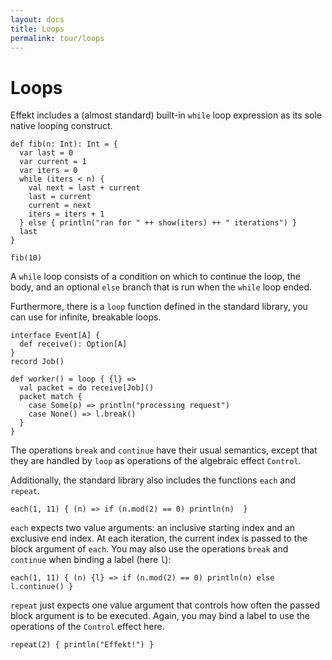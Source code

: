 ```yaml
---
layout: docs
title: Loops
permalink: tour/loops
---
```


# Loops

Effekt includes a (almost standard) built-in `while` loop expression as its sole native looping construct.

```
def fib(n: Int): Int = {
  var last = 0
  var current = 1
  var iters = 0
  while (iters < n) {
    val next = last + current
    last = current
    current = next
    iters = iters + 1
  } else { println("ran for " ++ show(iters) ++ " iterations") }
  last
}
```

```effekt:repl
fib(10)
```

A `while` loop consists of a condition on which to continue the loop, the body, and an optional `else` branch that is run when the
`while` loop ended.

Furthermore, there is a `loop` function defined in the standard library, you can use for infinite, breakable loops.

```effekt:hide
interface Event[A] {
  def receive(): Option[A]
}
record Job()
```

```
def worker() = loop { {l} =>
  val packet = do receive[Job]()
  packet match {
    case Some(p) => println("processing request")
    case None() => l.break()
  }
}
```

The operations `break` and `continue` have their usual semantics, except that they are handled by `loop` as operations of the algebraic effect `Control`.

Additionally, the standard library also includes the functions `each` and `repeat`.

```effekt:repl
each(1, 11) { (n) => if (n.mod(2) == 0) println(n)  }
```

`each` expects two value arguments: an inclusive starting index and an exclusive end index. At each iteration, the current index is passed to the block argument of `each`.
You may also use the operations `break` and `continue` when binding a label (here `l`):

```effekt:repl
each(1, 11) { (n) {l} => if (n.mod(2) == 0) println(n) else l.continue() }
```
`repeat` just expects one value argument that controls how often the passed block argument is to be executed. Again, you may bind a label to use the operations of the `Control` effect here.

```effekt:repl
repeat(2) { println("Effekt!") }
```
